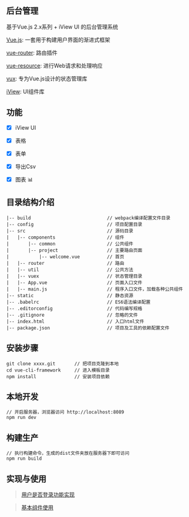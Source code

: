 
## 后台管理 ##
基于Vue.js 2.x系列 + iView UI 的后台管理系统

[Vue.js](https://cn.vuejs.org/): 一套用于构建用户界面的渐进式框架

[vue-router](https://router.vuejs.org/zh-cn/): 路由插件

[vue-resource](https://github.com/pagekit/vue-resource): 进行Web请求和处理响应

[vux](https://vuex.vuejs.org/zh-cn/): 专为Vue.js设计的状态管理库

[iView](https://www.iviewui.com/docs/guide/install): UI组件库

## 功能 ##
- [x] iView UI
- [x] 表格
- [x] 表单
- [x] 导出Csv
- [x] 图表 :bar_chart:


## 目录结构介绍 ##

	|-- build                            // webpack编译配置文件目录
	|-- config                           // 项目配置目录
	|-- src                              // 源码目录
	|   |-- components                   // 组件
	|       |-- common                   // 公共组件
	|       |-- project                  // 主要路由页面
	|           |-- welcome.vue          // 首页
	|   |-- router                       // 路由
	|   |-- util                         // 公共方法 
	|   |-- vuex                         // 状态管理目录  
	|   |-- App.vue                      // 页面入口文件
	|   |-- main.js                      // 程序入口文件，加载各种公共组件
	|-- static                           // 静态资源
	|-- .babelrc                         // ES6语法编译配置
	|-- .editorconfig                    // 代码编写规格
	|-- .gitignore                       // 忽略的文件
	|-- index.html                       // 入口html文件
	|-- package.json                     // 项目及工具的依赖配置文件


## 安装步骤 ##

	git clone xxxx.git       // 把项目克隆到本地
	cd vue-cli-framework     // 进入模板目录
	npm install              // 安装项目依赖

## 本地开发 ##

	// 开启服务器，浏览器访问 http://localhost:8089
	npm run dev

## 构建生产 ##

	// 执行构建命令，生成的dist文件夹放在服务器下即可访问
	npm run build

## 实现与使用

> [用户是否登录功能实现](https://github.com/PengChen96/vue-cli-framework/blob/master/zmd/login.md)

> [基本组件使用](https://github.com/PengChen96/vue-cli-framework/blob/master/zmd/basicUse.md)
